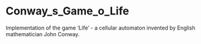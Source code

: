 # Conway_s_Game_o_Life
Implementation of the game ‘Life’ - a cellular automaton invented by English mathematician John Conway.
